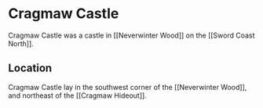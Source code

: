 # Cragmaw Castle
Cragmaw Castle was a castle in [[Neverwinter Wood]] on the [[Sword Coast North]].

## Location
Cragmaw Castle lay in the southwest corner of the [[Neverwinter Wood]], and northeast of the [[Cragmaw Hideout]].
